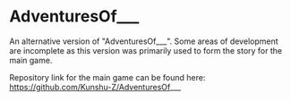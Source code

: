 # AdventuresOf___

An alternative version of "AdventuresOf___". Some areas of development are incomplete as this version was primarily used to form the story for the main game.

Repository link for the main game can be found here: https://github.com/Kunshu-Z/AdventuresOf___ 
